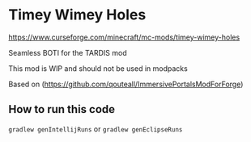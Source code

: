 # Timey Wimey Holes

https://www.curseforge.com/minecraft/mc-mods/timey-wimey-holes

Seamless BOTI for the TARDIS mod

This mod is WIP and should not be used in modpacks

Based on (https://github.com/qouteall/ImmersivePortalsModForForge)

## How to run this code
```gradlew genIntellijRuns``` or ```gradlew genEclipseRuns```
